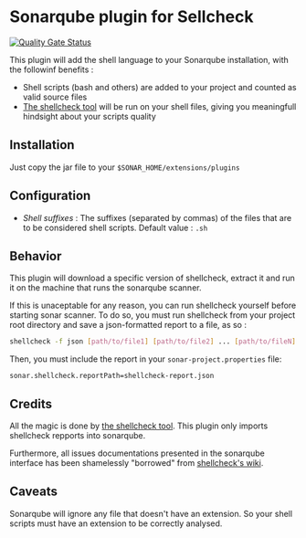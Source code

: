 # Sonarqube plugin for Sellcheck
[![Quality Gate Status](https://sonarcloud.io/api/project_badges/measure?project=emerald-squad_sonar-shellcheck-plugin&metric=alert_status)](https://sonarcloud.io/dashboard?id=emerald-squad_sonar-shellcheck-plugin)

This plugin will add the shell language to your Sonarqube installation, with the followinf benefits :

- Shell scripts (bash and others) are added to your project and counted as valid source files
- [The shellcheck tool](https://github.com/koalaman/shellcheck) will be run on your shell files, giving you meaningfull hindsight about your scripts quality

## Installation

Just copy the jar file to your `$SONAR_HOME/extensions/plugins`

## Configuration

- *Shell suffixes* : The suffixes (separated by commas) of the files that are to be considered shell scripts. Default value : `.sh`

## Behavior

This plugin will download a specific version of shellcheck, extract it and run it on the machine that runs the sonarqube scanner.

If this is unaceptable for any reason, you can run shellcheck yourself before starting sonar scanner. To do so, you must run shellcheck
from your project root directory and save a json-formatted report to a file, as so :

```bash
shellcheck -f json [path/to/file1] [path/to/file2] ... [path/to/fileN] > shellcheck-report.json
```

Then, you must include the report in your `sonar-project.properties` file:

```
sonar.shellcheck.reportPath=shellcheck-report.json
```

## Credits

All the magic is done by [the shellcheck tool](https://github.com/koalaman/shellcheck). This plugin only imports shellcheck repports into sonarqube.

Furthermore, all issues documentations presented in the sonarqube interface has been shamelessly "borrowed" from [shellcheck's wiki](https://github.com/koalaman/shellcheck/wiki).

## Caveats

Sonarqube will ignore any file that doesn't have an extension. So your shell scripts must have an extension to be correctly analysed.

